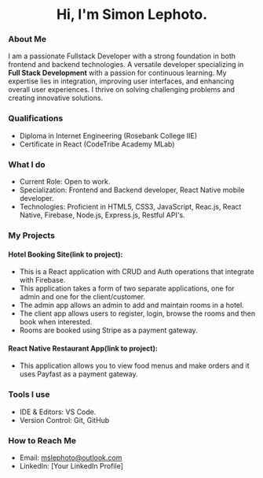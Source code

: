 ## <h1 align="center">Hi, I'm Simon Lephoto.</h1>

### About Me

I am a passionate Fullstack Developer with a strong foundation in both frontend and backend technologies. A versatile developer specializing in **Full Stack Development** with a passion for continuous learning. My expertise lies in integration, improving user interfaces, and enhancing overall user experiences. I thrive on solving challenging problems and creating innovative solutions.

### Qualifications
- Diploma in Internet Engineering (Rosebank College IIE)
- Certificate in React (CodeTribe Academy MLab)

### What I do
- Current Role: Open to work.
- Specialization: Frontend and Backend developer, React Native mobile developer.
- Technologies: Proficient in HTML5, CSS3, JavaScript, Reac.js, React Native, Firebase, Node.js, Express.js, Restful API's. 

### My Projects
#### Hotel Booking Site(link to project):
  - This is a React application with CRUD and Auth operations that integrate with Firebase.
  - This application takes a form of two separate applications, one for admin and one for the client/customer.
  - The admin app allows an admin to add and maintain rooms in a hotel.
  - The client app allows users to register, login, browse the rooms and then book when interested.
  - Rooms are booked using Stripe as a payment gateway.
    
#### React Native Restaurant App(link to project): 
  - This application allows you to view food menus and make orders and it uses Payfast as a payment gateway.

### Tools I use
- IDE & Editors: VS Code.
- Version Control: Git, GitHub

### How to Reach Me
- Email: mslephoto@outlook.com
- LinkedIn: [Your LinkedIn Profile]

<!--
**codewithmokone/codewithmokone** is a ✨ _special_ ✨ repository because its `README.md` (this file) appears on your GitHub profile.

Here are some ideas to get you started:

- 🔭 I’m currently working on ...
- 🌱 I’m currently learning ...
- 👯 I’m looking to collaborate on ...
- 🤔 I’m looking for help with ...
- 💬 Ask me about ...
- 📫 How to reach me: ...
- 😄 Pronouns: ...
- ⚡ Fun fact: ...
-->
